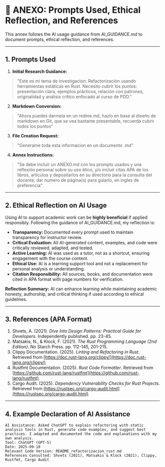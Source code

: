 # 📎 ANEXO: Prompts Used, Ethical Reflection, and References

This annex follows the AI usage guidance from AI\_GUIDANCE.md to document prompts, ethical reflection, and references.

---

## 1. Prompts Used

1. **Initial Research Guidance:**

> "Este es mi tema de investigacion: Refactorización usando herramientas estáticas en Rust. Necesito cubrir los puntos: presentación clara, ejemplos prácticos, relación con patrones, originalidad y análisis crítico enfocado al curso de PDD."

2. **Markdown Conversion:**

> "Ahora puedes darmela en un redme.md, hazlo en base al diseño de markdown en Git, que se vea bastante presentable, recuerda cubrir todos los puntos"

3. **File Creation Request:**

> "Generame toda esta informacion en un documento .md"

4. **Annex Instructions:**

> "Se debe incluir un ANEXO.md con los prompts usados y una reflexión personal sobre su uso ético, y/o incluir citas APA de los libros, articulos y depositarlos en su directorio para la consulta del docente, dar numero de página(s) para guiarlo, en ingles de preferencia"

---

## 2. Ethical Reflection on AI Usage

Using AI to support academic work can be **highly beneficial** if applied responsibly. Following the guidance of AI\_GUIDANCE.md, my reflection is:

* **Transparency:** Documented every prompt used to maintain transparency for instructor review.
* **Critical Evaluation:** All AI-generated content, examples, and code were critically reviewed, adapted, and tested.
* **Active Learning:** AI was used as a tutor, not as a shortcut, ensuring engagement with the course content.
* **Ethical Use:** AI is a learning support tool and not a replacement for personal analysis or understanding.
* **Citation Responsibility:** All sources, books, and documentation were cited in APA format with page numbers for verification.

**Reflection Summary:** AI can enhance learning while maintaining academic honesty, authorship, and critical thinking if used according to ethical guidelines.

---

## 3. References (APA Format)

1. Shvets, A. (2021). *Dive Into Design Patterns: Practical Guide for Developers*. Independently published. pp. 23-45.
2. Matsakis, N., & Klock, F. (2021). *The Rust Programming Language (2nd Edition)*. No Starch Press. pp. 112-145, 201-215.
3. Clippy Documentation. (2025). *Linting and Refactoring in Rust*. Retrieved from [https://doc.rust-lang.org/clippy/](https://doc.rust-lang.org/clippy/)
4. Rustfmt Documentation. (2025). *Rust Code Formatter*. Retrieved from [https://github.com/rust-lang/rustfmt](https://github.com/rust-lang/rustfmt)
5. Cargo Audit. (2025). *Dependency Vulnerability Checks for Rust Projects*. Retrieved from [https://rustsec.org/cargo-audit.html](https://rustsec.org/cargo-audit.html)

---

## 4. Example Declaration of AI Assistance

```text
AI Assistance: Asked ChatGPT to explain refactoring with static analysis tools in Rust, generate code examples, and suggest best practices. I adapted and documented the code and explanations with my own analysis.
Tool: ChatGPT (GPT-5)
Date: 2025-09-18
Relevant Code Version: README_refactorizacion_rust.md
References Consulted: Shvets (2021), Matsakis & Klock (2021), Clippy, Rustfmt, Cargo Audit
```

